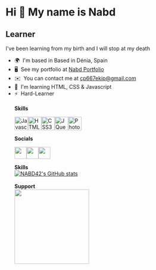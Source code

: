 Hi 👋 My name is Nabd
=====================

Learner
-------

I've been learning from my birth and I will stop at my death

*   🌍  I'm based in Based in Dénia, Spain
*   🖥️  See my portfolio at [Nabd Portfolio](http://portfolionabd42.netlify.app/#)
*   ✉️  You can contact me at [cp667ekip@gmail.com](mailto:cp667ekip@gmail.com)
*   🧠  I'm learning HTML, CSS & Javascript
*   ⚡  Hard-Learner<br> <br><b>Skills</b><p align="left"><a href="https://developer.mozilla.org/en-US/docs/Web/JavaScript" target="_blank" rel="noreferrer"><img src="https://cdn.jsdelivr.net/gh/devicons/devicon/icons/javascript/javascript-original.svg" width="36" height="36" alt="Javascript" /></a><a href="https://developer.mozilla.org/en-US/docs/Glossary/HTML5" target="_blank" rel="noreferrer"><img src="https://cdn.jsdelivr.net/gh/devicons/devicon/icons/html5/html5-plain.svg" width="36" height="36" alt="HTML5" /></a><a href="https://www.w3.org/TR/CSS/#css" target="_blank" rel="noreferrer"><img src="https://cdn.jsdelivr.net/gh/devicons/devicon/icons/css3/css3-plain.svg" width="36" height="36" alt="CSS3" /></a><a href="https://jquery.com/" target="_blank" rel="noreferrer"><img src="https://cdn.jsdelivr.net/gh/devicons/devicon/icons/jquery/jquery-plain.svg" width="36" height="36" alt="JQuery" /></a><a href="https://www.adobe.com/uk/products/photoshop.html" target="_blank" rel="noreferrer"><img src="https://cdn.jsdelivr.net/gh/devicons/devicon/icons/photoshop/photoshop-plain.svg" width="36" height="36" alt="Photoshop" /></a></p>
<b>Socials</b>
                    <p align="left"><a href="https://discord.com/users/ApuestaBET#7337" target="_blank" rel="noreferrer"><img src="https://raw.githubusercontent.com/danielcranney/readme-generator/main/public/icons/socials/discord.svg" width="32" height="32" /></a><a href="https://www.github.com/NABD42" target="_blank" rel="noreferrer"><img src="https://raw.githubusercontent.com/danielcranney/readme-generator/main/public/icons/socials/github.svg" width="32" height="32" /></a><a href="https://www.twitter.com/NotABadDev" target="_blank" rel="noreferrer"><img src="https://raw.githubusercontent.com/danielcranney/readme-generator/main/public/icons/socials/twitter.svg" width="32" height="32" /></a></p>
                    <b>Skills</b><br>
                    <a
                      href="http://www.github.com/NABD42"><img src="https://github-readme-stats.vercel.app/api?username=NABD42&show_icons=true&hide=stars,prs,issues,contribs&count_private=true&title_color=3382ed&text_color=ffffff&icon_color=3382ed&bg_color=1c1917&hide_border=true&show_icons=true" alt="NABD42's GitHub stats" /></a>
                      <br></br>
                      <b>Support</b><br><a
                  href="https://www.buymeacoffee.com/https://www.buymeacoffee.com/Nabd42"><img src="https://cdn.buymeacoffee.com/buttons/v2/default-yellow.png" width="200" /></a>
